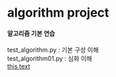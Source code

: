 # algorithm project
#### 알고리즘 기본 연습 
test_algorithm.py : 기본 구성 이해  
test_algorithm01.py : 심화 이해 </br>
[this text](./project_desc/README.md)